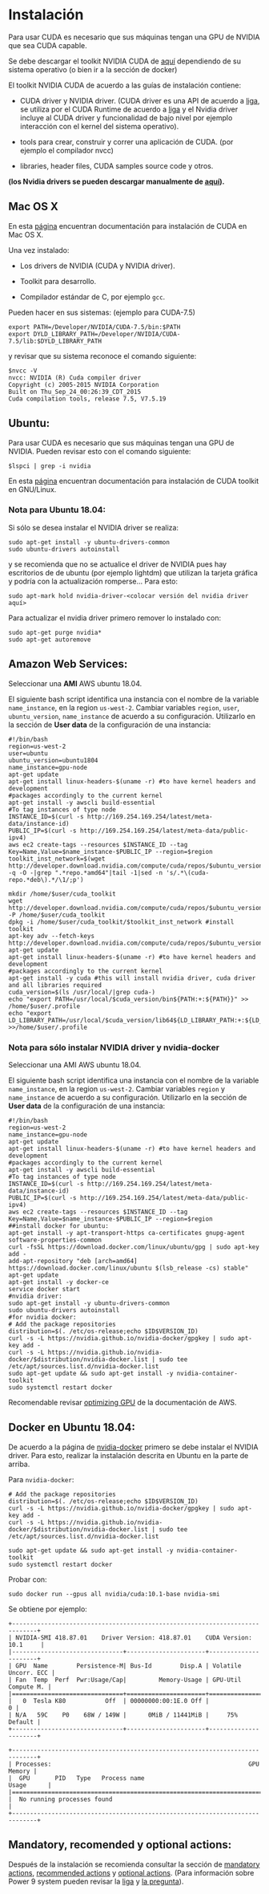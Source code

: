 # Instalación 

Para usar CUDA es necesario que sus máquinas tengan una GPU de NVIDIA que sea CUDA capable.

Se debe descargar el toolkit NVIDIA CUDA de [aquí](https://developer.nvidia.com/cuda-downloads) dependiendo de su sistema operativo (o bien ir a la sección de docker)

El toolkit NVIDIA CUDA de acuerdo a las guías de instalación contiene:

* CUDA driver y NVIDIA driver. (CUDA driver es una API de acuerdo a [liga](http://docs.nvidia.com/cuda/cuda-c-programming-guide/index.html#driver-api), se utiliza por el CUDA Runtime de acuerdo a [liga](http://docs.nvidia.com/cuda/cuda-c-programming-guide/index.html#versioning-and-compatibility) y el Nvidia driver incluye al CUDA driver y funcionalidad de bajo nivel por ejemplo interacción con el kernel del sistema operativo).

* tools para crear, construir y correr una aplicación de CUDA. (por ejemplo el compilador nvcc)

* libraries, header files, CUDA samples source code y otros.

**(los Nvidia drivers se pueden descargar manualmente de [aquí](http://www.nvidia.com/Download/index.aspx?lang=en-us)).**

## Mac OS X

En esta [página](http://docs.nvidia.com/cuda/cuda-getting-started-guide-for-mac-os-x/) encuentran documentación para instalación de CUDA en Mac OS X.

Una vez instalado:

* Los drivers de NVIDIA (CUDA y NVIDIA driver).

* Toolkit para desarrollo.

* Compilador estándar de C, por ejemplo `gcc`.

Pueden hacer en sus sistemas: (ejemplo para CUDA-7.5)

```
export PATH=/Developer/NVIDIA/CUDA-7.5/bin:$PATH
export DYLD_LIBRARY_PATH=/Developer/NVIDIA/CUDA-7.5/lib:$DYLD_LIBRARY_PATH
```

y revisar que su sistema reconoce el comando siguiente:

```
$nvcc -V
nvcc: NVIDIA (R) Cuda compiler driver
Copyright (c) 2005-2015 NVIDIA Corporation
Built on Thu_Sep_24_00:26:39_CDT_2015
Cuda compilation tools, release 7.5, V7.5.19
```

## Ubuntu:

Para usar CUDA es necesario que sus máquinas tengan una GPU de NVIDIA. Pueden revisar esto con el comando siguiente:

```
$lspci | grep -i nvidia
```

En esta [página](http://docs.nvidia.com/cuda/cuda-installation-guide-linux/index.html) encuentran documentación para instalación de  CUDA toolkit en GNU/Linux.

### Nota para Ubuntu 18.04:

Si sólo se desea instalar el NVIDIA driver se realiza:

```
sudo apt-get install -y ubuntu-drivers-common
sudo ubuntu-drivers autoinstall
```

y se recomienda que no se actualice el driver de NVIDIA pues hay escritorios de de ubuntu (por ejemplo lightdm) que utilizan la tarjeta gráfica y podría con la actualización romperse... Para esto:

```
sudo apt-mark hold nvidia-driver-<colocar versión del nvidia driver aquí>
```

Para actualizar el nvidia driver primero remover lo instalado con:

```
sudo apt-get purge nvidia*
sudo apt-get autoremove
```


## Amazon Web Services:

Seleccionar una **AMI** AWS ubuntu 18.04. 

El siguiente bash script identifica una instancia con el nombre de la variable `name_instance`, en la region `us-west-2`. Cambiar variables `region`, `user`, `ubuntu_version`, `name_instance` de acuerdo a su configuración. Utilizarlo en la sección de **User data** de la configuración de una instancia:

```
#!/bin/bash
region=us-west-2
user=ubuntu
ubuntu_version=ubuntu1804
name_instance=gpu-node
apt-get update
apt-get install linux-headers-$(uname -r) #to have kernel headers and development
#packages accordingly to the current kernel
apt-get install -y awscli build-essential
#To tag instances of type node
INSTANCE_ID=$(curl -s http://169.254.169.254/latest/meta-data/instance-id)
PUBLIC_IP=$(curl -s http://169.254.169.254/latest/meta-data/public-ipv4)
aws ec2 create-tags --resources $INSTANCE_ID --tag Key=Name,Value=$name_instance-$PUBLIC_IP --region=$region
toolkit_inst_network=$(wget http://developer.download.nvidia.com/compute/cuda/repos/$ubuntu_version/x86_64/ -q -O -|grep ".*repo.*amd64"|tail -1|sed -n 's/.*\(cuda-repo.*deb\).*/\1/;p')

mkdir /home/$user/cuda_toolkit
wget http://developer.download.nvidia.com/compute/cuda/repos/$ubuntu_version/x86_64/$toolkit_inst_network -P /home/$user/cuda_toolkit
dpkg -i /home/$user/cuda_toolkit/$toolkit_inst_network #install toolkit
apt-key adv --fetch-keys http://developer.download.nvidia.com/compute/cuda/repos/$ubuntu_version/x86_64/7fa2af80.pub
apt-get update
apt-get install linux-headers-$(uname -r) #to have kernel headers and development
#packages accordingly to the current kernel
apt-get install -y cuda #this will install nvidia driver, cuda driver and all libraries required
cuda_version=$(ls /usr/local/|grep cuda-)
echo "export PATH=/usr/local/$cuda_version/bin${PATH:+:${PATH}}" >> /home/$user/.profile
echo "export LD_LIBRARY_PATH=/usr/local/$cuda_version/lib64${LD_LIBRARY_PATH:+:${LD_LIBRARY_PATH}}" >>/home/$user/.profile
```


### Nota para sólo instalar NVIDIA driver y nvidia-docker

Seleccionar una AMI AWS ubuntu 18.04.


El siguiente bash script identifica una instancia con el nombre de la variable `name_instance`, en la region `us-west-2`. Cambiar variables `region` y  `name_instance` de acuerdo a su configuración. Utilizarlo en la sección de **User data** de la configuración de una instancia:

```
#!/bin/bash
region=us-west-2
name_instance=gpu-node
apt-get update
apt-get install linux-headers-$(uname -r) #to have kernel headers and development
#packages accordingly to the current kernel
apt-get install -y awscli build-essential
#To tag instances of type node
INSTANCE_ID=$(curl -s http://169.254.169.254/latest/meta-data/instance-id)
PUBLIC_IP=$(curl -s http://169.254.169.254/latest/meta-data/public-ipv4)
aws ec2 create-tags --resources $INSTANCE_ID --tag Key=Name,Value=$name_instance-$PUBLIC_IP --region=$region
##install docker for ubuntu:
apt-get install -y apt-transport-https ca-certificates gnupg-agent software-properties-common
curl -fsSL https://download.docker.com/linux/ubuntu/gpg | sudo apt-key add -
add-apt-repository "deb [arch=amd64] https://download.docker.com/linux/ubuntu $(lsb_release -cs) stable"
apt-get update
apt-get install -y docker-ce
service docker start
#nvidia driver:
sudo apt-get install -y ubuntu-drivers-common
sudo ubuntu-drivers autoinstall
#for nvidia docker:
# Add the package repositories
distribution=$(. /etc/os-release;echo $ID$VERSION_ID)
curl -s -L https://nvidia.github.io/nvidia-docker/gpgkey | sudo apt-key add -
curl -s -L https://nvidia.github.io/nvidia-docker/$distribution/nvidia-docker.list | sudo tee /etc/apt/sources.list.d/nvidia-docker.list
sudo apt-get update && sudo apt-get install -y nvidia-container-toolkit
sudo systemctl restart docker

```



Recomendable revisar [optimizing GPU](https://docs.aws.amazon.com/AWSEC2/latest/UserGuide/optimize_gpu.html) de la documentación de AWS.

## Docker en Ubuntu 18.04:

De acuerdo a la página  de [nvidia-docker](https://github.com/NVIDIA/nvidia-docker) primero se debe instalar el NVIDIA driver. Para esto, realizar la instalación descrita en Ubuntu en la parte de arriba.

Para `nvidia-docker`:

```
# Add the package repositories
distribution=$(. /etc/os-release;echo $ID$VERSION_ID)
curl -s -L https://nvidia.github.io/nvidia-docker/gpgkey | sudo apt-key add -
curl -s -L https://nvidia.github.io/nvidia-docker/$distribution/nvidia-docker.list | sudo tee /etc/apt/sources.list.d/nvidia-docker.list

sudo apt-get update && sudo apt-get install -y nvidia-container-toolkit
sudo systemctl restart docker
```

Probar con:

```
sudo docker run --gpus all nvidia/cuda:10.1-base nvidia-smi
```

Se obtiene por ejemplo:

```
+-----------------------------------------------------------------------------+
| NVIDIA-SMI 418.87.01    Driver Version: 418.87.01    CUDA Version: 10.1     |
|-------------------------------+----------------------+----------------------+
| GPU  Name        Persistence-M| Bus-Id        Disp.A | Volatile Uncorr. ECC |
| Fan  Temp  Perf  Pwr:Usage/Cap|         Memory-Usage | GPU-Util  Compute M. |
|===============================+======================+======================|
|   0  Tesla K80           Off  | 00000000:00:1E.0 Off |                    0 |
| N/A   59C    P0    68W / 149W |      0MiB / 11441MiB |     75%      Default |
+-------------------------------+----------------------+----------------------+

+-----------------------------------------------------------------------------+
| Processes:                                                       GPU Memory |
|  GPU       PID   Type   Process name                             Usage      |
|=============================================================================|
|  No running processes found                                                 |
+-----------------------------------------------------------------------------+
```


## Mandatory, recomended y optional actions:

Después de la instalación se recomienda consultar la sección de [mandatory actions](http://docs.nvidia.com/cuda/cuda-installation-guide-linux/index.html#mandatory-post), [recommended actions](http://docs.nvidia.com/cuda/cuda-installation-guide-linux/index.html#recommended-post) y [optional actions](http://docs.nvidia.com/cuda/cuda-installation-guide-linux/index.html#optional-post). (Para información sobre Power 9 system pueden revisar la [liga](https://en.wikipedia.org/wiki/POWER9) y [la pregunta](https://devtalk.nvidia.com/default/topic/1028338/power9-for-ubuntu16-04/)).




